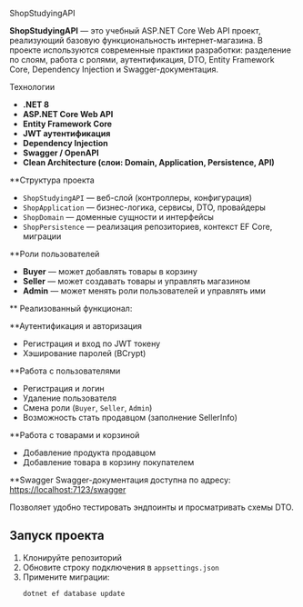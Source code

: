 ShopStudyingAPI

**ShopStudyingAPI** — это учебный ASP.NET Core Web API проект, реализующий базовую функциональность интернет-магазина. В проекте используются современные практики разработки: разделение по слоям, работа с ролями, аутентификация, DTO, Entity Framework Core, Dependency Injection и Swagger-документация.

 Технологии

- **.NET 8**
- **ASP.NET Core Web API**
- **Entity Framework Core**
- **JWT аутентификация**
- **Dependency Injection**
- **Swagger / OpenAPI**
- **Clean Architecture (слои: Domain, Application, Persistence, API)**

 **Структура проекта
- `ShopStudyingAPI` — веб-слой (контроллеры, конфигурация)
- `ShopApplication` — бизнес-логика, сервисы, DTO, провайдеры
- `ShopDomain` — доменные сущности и интерфейсы
- `ShopPersistence` — реализация репозиториев, контекст EF Core, миграции

 **Роли пользователей
- **Buyer** — может добавлять товары в корзину
- **Seller** — может создавать товары и управлять магазином
- **Admin** — может менять роли пользователей и управлять ими

** Реализованный функционал:

 **Аутентификация и авторизация
- Регистрация и вход по JWT токену
- Хэширование паролей (BCrypt)

 **Работа с пользователями
- Регистрация и логин
- Удаление пользователя
- Смена роли (`Buyer`, `Seller`, `Admin`)
- Возможность стать продавцом (заполнение SellerInfo)

**Работа с товарами и корзиной
- Добавление продукта продавцом
- Добавление товара в корзину покупателем

 **Swagger
Swagger-документация доступна по адресу:  
[https://localhost:7123/swagger](https://localhost:7123/swagger)

Позволяет удобно тестировать эндпоинты и просматривать схемы DTO.

## Запуск проекта

1. Клонируйте репозиторий
2. Обновите строку подключения в `appsettings.json`
3. Примените миграции:
   ```bash
   dotnet ef database update

